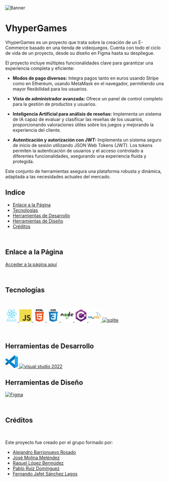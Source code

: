 ![Banner](https://github.com/VhyperGames/VhyperGames/blob/main/doc/img/Banner.png?raw=true)
# VhyperGames

VhyperGames es un proyecto que trata sobre la creación de un E-Commerce basado en una tienda de videojuegos. Cuenta con todo el ciclo de vida de un proyecto, desde su diseño en Figma hasta su despliegue.

El proyecto incluye múltiples funcionalidades clave para garantizar una experiencia completa y eficiente:

- **Modos de pago diversos:** Integra pagos tanto en euros usando Stripe como en Ethereum, usando MetaMask en el navegador, permitiendo una mayor flexibilidad para los usuarios.

- **Vista de administrador avanzada:** Ofrece un panel de control completo para la gestión de productos y usuarios.

- **Inteligencia Artificial para análisis de reseñas:** Implementa un sistema de IA capaz de evaluar y clasificar las reseñas de los usuarios, proporcionando valoraciones útiles sobre los juegos y mejorando la experiencia del cliente.

- **Autenticación y autorización con JWT:** Implementa un sistema seguro de inicio de sesión utilizando JSON Web Tokens (JWT). Los tokens permiten la autenticación de usuarios y el acceso controlado a diferentes funcionalidades, asegurando una experiencia fluida y protegida.

Este conjunto de herramientas asegura una plataforma robusta y dinámica, adaptada a las necesidades actuales del mercado.


## Indice

- [Enlace a la Página](#Enlace-a-la-Página)
- [Tecnologías](#tecnologías)
- [Herramientas de Desarrollo](#herramientas-de-desarrollo)
- [Herramientas de Diseño](#herramientas-de-diseño)
- [Créditos](#créditos)

<br>

## Enlace a la Página

[Acceder a la página aquí](https://vhyper-games.vercel.app/)

<br>

## Tecnologías

<br>

<p align="left">
  <!-- Frontend -->
  <a href="https://reactjs.org/" target="_blank" rel="noreferrer">
    <img src="https://raw.githubusercontent.com/devicons/devicon/master/icons/react/react-original-wordmark.svg" alt="react" width="40" height="40" />
  </a>
  <a href="https://developer.mozilla.org/en-US/docs/Web/JavaScript" target="_blank" rel="noreferrer">
    <img src="https://raw.githubusercontent.com/devicons/devicon/master/icons/javascript/javascript-original.svg" alt="javascript" width="40" height="40" />
  </a>
  <a href="https://www.w3.org/html/" target="_blank" rel="noreferrer">
    <img src="https://raw.githubusercontent.com/devicons/devicon/master/icons/html5/html5-original-wordmark.svg" alt="html5" width="40" height="40" />
  </a>
  <a href="https://www.w3schools.com/css/" target="_blank" rel="noreferrer">
    <img src="https://raw.githubusercontent.com/devicons/devicon/master/icons/css3/css3-original-wordmark.svg" alt="css3" width="40" height="40" />
  </a>

  <!-- Backend -->
  <a href="https://nodejs.org" target="_blank" rel="noreferrer">
    <img src="https://raw.githubusercontent.com/devicons/devicon/master/icons/nodejs/nodejs-original-wordmark.svg" alt="nodejs" width="40" height="40" />
  </a>
  <a href="https://www.w3schools.com/cs/" target="_blank" rel="noreferrer">
    <img src="https://raw.githubusercontent.com/devicons/devicon/master/icons/csharp/csharp-original.svg" alt="csharp" width="40" height="40" />
  </a>
  <a href="https://www.mysql.com/" target="_blank" rel="noreferrer">
    <img src="https://raw.githubusercontent.com/devicons/devicon/master/icons/mysql/mysql-original-wordmark.svg" alt="mysql" width="40" height="40" />
  </a>
  <a href="https://www.sqlite.org/" target="_blank" rel="noreferrer">
    <img src="https://www.vectorlogo.zone/logos/sqlite/sqlite-icon.svg" alt="sqlite" width="40" height="40" />
  </a>
</p>

<br>

## Herramientas de Desarrollo

<p align="left">
  <!-- Visual Studio Code -->
  <a href="https://code.visualstudio.com/" target="_blank" rel="noreferrer">
    <img src="https://raw.githubusercontent.com/devicons/devicon/master/icons/vscode/vscode-original.svg" alt="Visual Studio Code" width="40" height="40" />
  </a>
  <!-- Visual Studio 2022 -->
  <a href="https://visualstudio.microsoft.com/es/" target="_blank" rel="noreferrer">
    <img src="https://1000logos.net/wp-content/uploads/2023/04/Visual-Studio-logo.png" alt="visual studio 2022" width="70" height="40" />
  </a>
</p>

## Herramientas de Diseño

<p align="left">
  <!-- Figma -->
  <a href="https://www.figma.com/" target="_blank" rel="noreferrer">
    <img src="https://www.vectorlogo.zone/logos/figma/figma-icon.svg" alt="Figma" width="40" height="40" />
  </a>
</p>

<br>


## Créditos

<br>

Este proyecto fue creado por el grupo formado por:
- [Alejandro Barrionuevo Rosado](https://github.com/Alejandro-BR)
- [José Molina Meléndez](https://github.com/Jmolmel)
- [Raquel López Bermúdez](https://github.com/Rlopber)
- [Pablo Ruiz Domínguez](https://github.com/pablo-r-d)
- [Fernando Jafet Sánchez Lagos](https://github.com/Fernandosanchez1609)
